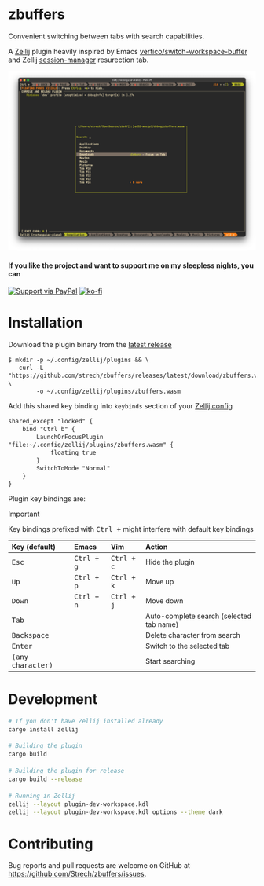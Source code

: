 # zbuffers

[Zellij]: https://zellij.dev/
[Zellij config]: https://zellij.dev/documentation/configuration.html
[vertico/switch-workspace-buffer]: https://github.com/minad/vertico
[session-manager]: https://zellij.dev/documentation/session-resurrection
[latest release]: https://github.com/strech/zbuffers/releases/latest

Convenient switching between tabs with search capabilities.

A [Zellij] plugin heavily inspired by Emacs [vertico/switch-workspace-buffer] and
Zellij [session-manager] resurection tab.

[![screenshot](./misc/screenshot.png)](https://github.com/user-attachments/assets/6810ff9b-95c3-453d-9fcf-951879926ab4)

#### If you like the project and want to support me on my sleepless nights, you can

[![Support via PayPal](https://cdn.rawgit.com/twolfson/paypal-github-button/1.0.0/dist/button.svg)](https://www.paypal.com/paypalme/onistrech/eur5.0)
[![ko-fi](https://ko-fi.com/img/githubbutton_sm.svg)](https://ko-fi.com/W7W8367XJ)

# Installation

Download the plugin binary from the [latest release]

```
$ mkdir -p ~/.config/zellij/plugins && \
   curl -L "https://github.com/strech/zbuffers/releases/latest/download/zbuffers.wasm" \
        -o ~/.config/zellij/plugins/zbuffers.wasm
```

Add this shared key binding into `keybinds` section of your [Zellij config]

```
shared_except "locked" {
    bind "Ctrl b" {
        LaunchOrFocusPlugin "file:~/.config/zellij/plugins/zbuffers.wasm" {
            floating true
        }
        SwitchToMode "Normal"
    }
}
```

Plugin key bindings are:

> [!IMPORTANT]
> Key bindings prefixed with <kbd>Ctrl +</kbd> might interfere with default key bindings


| Key (default)              | Emacs               | Vim                 | Action                                   |
|:---------------------------|:--------------------|:--------------------|:-----------------------------------------|
| <kbd>Esc</kbd>             | <kbd>Ctrl + g</kbd> | <kbd>Ctrl + c</kbd> | Hide the plugin                          |
| <kbd>Up</kbd>              | <kbd>Ctrl + p</kbd> | <kbd>Ctrl + k</kbd> | Move up                                  |
| <kbd>Down</kbd>            | <kbd>Ctrl + n</kbd> | <kbd>Ctrl + j</kbd> | Move down                                |
| <kbd>Tab</kbd>             |                     |                     | Auto-complete search (selected tab name) |
| <kbd>Backspace</kbd>       |                     |                     | Delete character from search             |
| <kbd>Enter</kbd>           |                     |                     | Switch to the selected tab               |
| <kbd>(any character)</kbd> |                     |                     | Start searching                          |

# Development

```sh
# If you don't have Zellij installed already
cargo install zellij

# Building the plugin
cargo build

# Building the plugin for release
cargo build --release

# Running in Zellij
zellij --layout plugin-dev-workspace.kdl
zellij --layout plugin-dev-workspace.kdl options --theme dark
```

# Contributing

Bug reports and pull requests are welcome on GitHub at https://github.com/Strech/zbuffers/issues.

